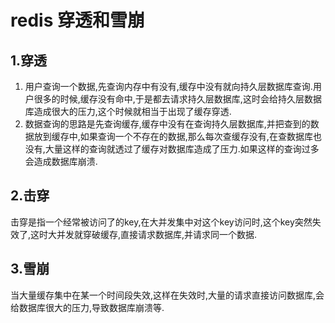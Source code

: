 # redis 穿透和雪崩

## 1.穿透
1. 用户查询一个数据,先查询内存中有没有,缓存中没有就向持久层数据库查询.用户很多的时候,缓存没有命中,于是都去请求持久层数据库,这时会给持久层数据库造成很大的压力,这个时候就相当于出现了缓存穿透.
2. 数据查询的思路是先查询缓存,缓存中没有在查询持久层数据库,并把查到的数据放到缓存中,如果查询一个不存在的数据,那么每次查缓存没有,在查数据库也没有,大量这样的查询就透过了缓存对数据库造成了压力.如果这样的查询过多会造成数据库崩溃.

## 2.击穿
击穿是指一个经常被访问了的key,在大并发集中对这个key访问时,这个key突然失效了,这时大并发就穿破缓存,直接请求数据库,并请求同一个数据.
## 3.雪崩
当大量缓存集中在某一个时间段失效,这样在失效时,大量的请求直接访问数据库,会给数据库很大的压力,导致数据库崩溃等.

